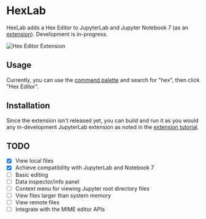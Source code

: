 # HexLab

HexLab adds a Hex Editor to JupyterLab and Jupyter Notebook 7
(as an [extension](https://jupyterlab.readthedocs.io/en/stable/extension/extension_tutorial.html****)).
Development is in-progress.

![Hex Editor Extension](https://github.com/ericsnekbytes/hexlab/assets/104786633/0a861480-201f-4c9f-b60b-9684dfcd80f6)

## Usage

Currently, you can use the [command palette](https://jupyterlab.readthedocs.io/en/stable/user/commands.html#command-palette) and search for "hex", then click "Hex Editor".

## Installation

Since the extension isn't released yet, you can build and run it
as you would any in-development JupyterLab extension as noted in
the [extension tutorial](https://jupyterlab.readthedocs.io/en/latest/extension/extension_tutorial.html#extension-tutorial).

## TODO

- [X] View local files
- [X] Achieve compatibility with JupyterLab and Notebook 7
- [ ] Basic editing
- [ ] Data inspector/info panel
- [ ] Context menu for viewing Jupyter root directory files
- [ ] View files larger than system memory
- [ ] View remote files
- [ ] Integrate with the MIME editor APIs
